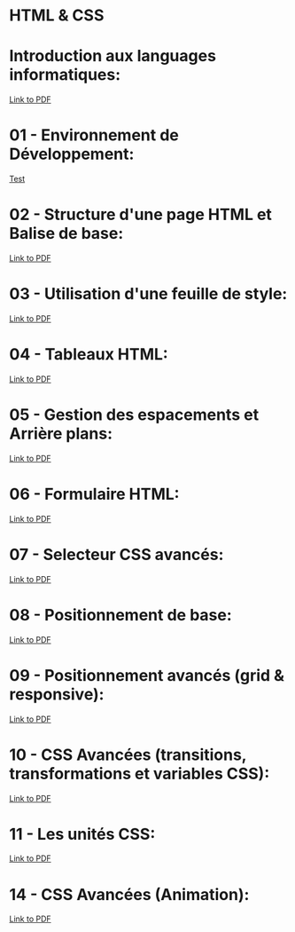 # HTML & CSS

# Introduction aux languages informatiques:
[Link to PDF](Cours/00_introduction_aux_langages_informatiques.pdf)
# 01 - Environnement de Développement:
[Test](Cours/01_environnement_de_dveloppement.pdf)
# 02 - Structure d'une page HTML et Balise de base:
[Link to PDF](Cours/02_Cours_structure_page_html_et_balise_de_base.pdf)
# 03 - Utilisation d'une feuille de style:
[Link to PDF](Cours/03_Utilisation_dune_feuille_de_style.pdf)
# 04 - Tableaux HTML:
[Link to PDF](Cours/04_cours_tableaux_html.pdf)
# 05 - Gestion des espacements et Arrière plans:
[Link to PDF](Cours/05_cours_gestion_des_espacements_et_arriere-plans.pdf)
# 06 - Formulaire HTML:
[Link to PDF](Cours/06_lessons_html_forms.pdf)
# 07 - Selecteur CSS avancés:
[Link to PDF](Cours/07_lessons_advanced_selectors_course.pdf)
# 08 - Positionnement de base:
[Link to PDF](Cours/08_lessons_basic_positioning.pdf)
# 09 - Positionnement avancés (grid & responsive):
[Link to PDF](Cours/09_advanced%20positioning.pdf.pdf)
# 10 - CSS Avancées (transitions, transformations et variables CSS):
[Link to PDF](Cours/10_lessons_advanced_css_(transitions_transformations_and_css_variables).pdf)
# 11 - Les unités CSS:
[Link to PDF](Cours/11_lessons_units_css.pdf)
# 14 - CSS Avancées (Animation):
[Link to PDF](Cours/14_CSS_Avancees_(Animations).pdf)